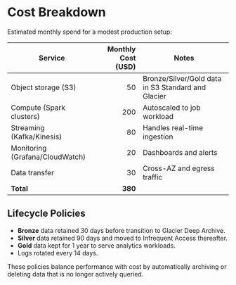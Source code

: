 # Cost Breakdown

Estimated monthly spend for a modest production setup:

| Service | Monthly Cost (USD) | Notes |
|---------|-------------------:|-------|
| Object storage (S3) | 50 | Bronze/Silver/Gold data in S3 Standard and Glacier |
| Compute (Spark clusters) | 200 | Autoscaled to job workload |
| Streaming (Kafka/Kinesis) | 80 | Handles real-time ingestion |
| Monitoring (Grafana/CloudWatch) | 20 | Dashboards and alerts |
| Data transfer | 30 | Cross-AZ and egress traffic |
| **Total** | **380** | |

## Lifecycle Policies
- **Bronze** data retained 30 days before transition to Glacier Deep Archive.
- **Silver** data retained 90 days and moved to Infrequent Access thereafter.
- **Gold** data kept for 1 year to serve analytics workloads.
- Logs rotated every 14 days.

These policies balance performance with cost by automatically archiving or deleting data that is no longer actively queried.
